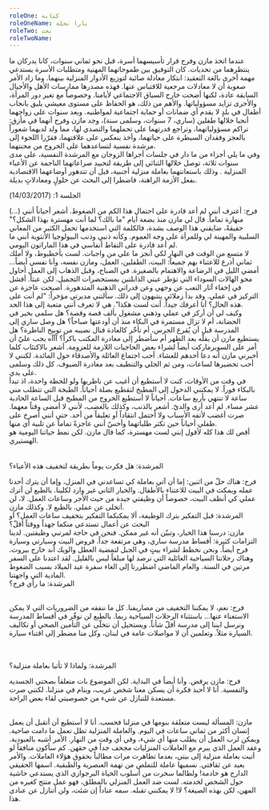 ```yaml
---
roleOne: كتابة
roleOneName: يارا نحلة
roleTwo: بحث
roleTwoName:
---
```


عندما اتخذ مازن وفرح قرار تأسيسهما أسرة، قبل نحو ثماني سنوات، كانا يدركان ما ينتظرهما من تحديات. كان التوفيق بين طموحاتهما المهنية ومتطلبات الأسرة يستدعي مهمة أخرى بالغة التعقيد: ابتكار معادلة صائبة لتوزيع الأدوار المنزلية بينهما. وما زاد الأمر صعوبة أن لا معادلات مرجعية للاقتباس عنها. فهذه مصدرها ممارسات الأهل والأجيال السابقة عادة، لكنها أضحت خارج السياق الاجتماعي لأيامنا. وخصوصاً مع تغير دور المرأة، والأحرى تزايد مسؤولياتها. والأهم من ذلك، هو الحفاظ على مستوى معيشي يليق بانجاب أطفال في بلدٍ لا يقدم أي ضمانات أو حماية اجتماعية لمواطنيه. 
وبعد سنوات على زواجهما أنجبا خلالها طفلين (ساري، 7 سنوات، وسلمى سنة)، وجد مازن وفرح أنهما في مأزق: تراكم مسؤولياتهما، وتراجع قدرتهما على تحملهما والتصدي لها، مما ولد لديهما شعوراً بالعجز وفقدان السيطرة على حياتهما، وأخذ ينعكس على علاقتهما، فقرّرا اللجوء إلى مرشدة نفسية لتساعدهما على الخروج من محنتهما.
<br />
وفي ما يلي أجزاء من ما دار في جلسات أجراها الزوجان مع المرشدة النفسية، على مدى سنوات ثلاثة، توصل خلالها الثنائي إلى طريقة لتحييد صراعاتهما الناجمة عن الأعباء المنزلية . وذلك باستعانتهما بعاملة منزلية أجنبية، قبل أن تتدهور أوضاعهما الاقتصادية بفعل الأزمة الراهنة، فاضطرا إلى البحث عن حلولٍ ومعادلاتٍ بديلة.
<br />

الجلسة 1:  (14/03/2017) <br />


(...)
فرح: أعترف أنني لم أعد قادرة على احتمال هذا الكم من الضغوط. أشعر أحياناً أنني منهارة تماماً. قال لي مازن منذ بضعة أيام "ما بالك؟ لما أنت مهسترة بهذا الشكل؟" حقيقةً، ضايقني هذا الوصف بشدة، فالكلمة التي استخدمها تحمل الكثير من المعاني السلبية والمهينة لي وللمرأة على وجه العموم. وكأنه ذنبي وذنب البيولوجيا الأنثوية أنني ما لم أعد قادرة على التقاط أنفاسي في هذا الماراتون اليومي. 
<br />
لا متسع من الوقت في النهار لكي أنجز ما علي من واجبات. لست بأخطبوط، ولا أملك ثماني أذرع للاعتناء بهم جميعاً: البيت، الطفلين، العمل، ومازن نفسه، وأنا نفسي أيضاً... أمضي الليل في الرضاعة والاهتمام بالصغيرة. في الصباح، وقبل الذهاب إلى العمل أحاول محو الهالات السوداء التي تؤطر عيني الذابلتين بمستحضرات التجميل. لكن عبثاً. أفشل في إخفاء آثار التعب عن وجهي وعن قدراتي الذهنية المتدهورة. أصبحت عاجزة عن التركيز في عملي. وقد بدأ زملائي ينتبهون إلى ذلك. سألتني مديرتي مؤخراً: "لم أنت على هذه الحال؟ أنا أعرفك جيداً. أنت لست هكذا". هي لا تعرف أنني متعبة إلى هذا الحد. 
<br />
وكيف لي أن أركز في عملي وذهني مشغول بألف قصة وقصة؟ هل سلمى بخير في الحضانة، أم لا تزال مستمرة في البكاء منذ أن أودعتها صباحاً؟ هل وصل ساري إلى المدرسة قبل أن يُقرع الجرس، أم تأخّر كالعادة فنال نصيبه من توبيخ الناظرة؟ هل يستطيع مازن أن يقلّه بعد الظهر أم سأضطر إلى مغادرة المكتب باكراً؟ آآآه يجب عليّ أن أمر على السوبرماركت أيضاً لشراء بعض الحاجيات اللازمة للعزومة. أشعر بالاكتئاب كلما أخبرني مازن أنه دعا أحدهم للعشاء. أحب اجتماع العائلة والأصدقاء حول المائدة. لكنني لا أحب تحضيرها لساعات، ومن ثم الجلي والتنظيف بعد مغادرة الضيوف. كل ذلك وسلمى على يدي. 
<br />
في وقت من الأوقات، كنت لا أستطيع أن أغيب عن ناظريها ولو للحظة واحدة، اذ تبدأ بالبكاء فوراً. لا يمكنني الدخول إلى المطبخ لتقطيع بصلة أحياناً. الطبخة التي تتطلب مني ساعة لا تنتهي بأربع ساعات. أحياناً لا أستطيع الخروج من المطبخ قبل الساعة الحادية عشر مساء. لم أعد أرى والديّ. أشعر بالذنب، وكذلك بالغضب، لأنني لا أمضى وقتاً معهما. صرت أغضب لأتفه الأسباب ولا أحتمل انتقاداً أو تعليقاً من أحد. حتى أنني أصرخ على طفلي أحياناً حين تكثر طلباتهما وأحسّ أنني عاجزةً تماماً عن تلبية أي منها. 
<br />
أقص لك هذا كله لأقول إنني لست مهسترة، كما قال مازن. لكن نمط حياتنا اليومية هو الهستيري. 
<br />
<br /><br />المرشدة: هل فكرت يوماً بطريقة لتخفيف هذه الأعباء؟

فرح: هناك حلّ من اثنين: إما أن آتي بعاملة كي تساعدني في المنزل، وإما أن يترك أحدنا عمله ويمكث في البيت للاعتناء بالأطفال. والخيار الثاني غير وارد لكلينا. بالطبع لن أترك عملي كي أنظف البيت، خصوصاً أن وظيفتي جيدة من حيث الأجر وساعات العمل. لا، لن أتخلى عن عملي. بالطبع لا. وكذلك مازن.
<br />
المرشدة: قبل التفكير بترك الوظيفة، ألا يمكنكما التفكير بتخفيف ساعات العمل؟ أو البحث عن أعمال تستدعي منكما جهداً ووقتاً أقلّ؟
<br />
مازن:  درسنا هذا الخيار، وتبيّن أنه غير ممكن. فنحن في حاجة لمرتبي وظيفتين. لدينا التزامات كثيرة: أقساط مدرسة ساري، وهي مرتفعة جداً. قروض البيت وسيارتي وسيارة فرح أيضاً. ونحن نخطط لشراء بيتٍ في الجبل لتمضية العطل والويك أند خارج بيروت. وهناك رحلاتنا السياحية العائلية التي نرصد لها مبلغاً ليس بالقليل. لقد اعتدنا على السفر مرتين في السنة. والعام الماضي اضطررنا إلى الغاء سفرة عيد الميلاد بسبب الضغوط المادية التي واجهتنا. 
<br />
المرشدة: ما رأي فرح؟ <br /><br />

فرح: نعم، لا يمكننا التخفيف من مصاريفنا. كل ما ننفقه من الضروريات التي لا يمكن الاستغناء عنها... باستثناء الرحلات السياحية ربما. بالطبع لن نوفّر في أقساط المدرسة ونرسل ابننا إلى مدرسة أقلّ شأناً. ويستحيل أن نتخلّى عن التأمين الصحي أو تكاليف السيارة مثلاً. وتعلمين أن لا مواصلات عامة في لبنان، وكل منا مضطر إلى اقتناء سيارة. <br />

<br /><br />المرشدة: ولماذا لا تأتيا بعاملة منزلية؟

فرح: مازن يرفض. وأنا أيضاً في البداية. لكن الموضوع بات متعلقاً بصحتي الجسدية والنفسية. أنا لا أحبذ فكرة أن يسكن معنا شخص غريب، وينام في منزلنا. لكنني صرت مستعدة للتنازل عن شيء من خصوصيتي لقاء بعض الراحة.

<br />
مازن:  المسألة ليست متعلقة بنومها في منزلنا فحسب. أنا لا أستطيع أن أتقبل أن يعمل إنسان أكثر من ثماني ساعات في اليوم. والعاملة المنزلية تظل تعمل ما دامت صاحية. ويمكن لرب العمل أن يطلب منها أي شيء، وفي أي وقت من النهار. الأمر أشبه بالعبودية. وعقد العمل الذي يبرم مع العاملات المنزليات مجحف جداً في حقهن. كم سأكون منافقاً لو أتيت بعاملة منزلية إلى بيتي، بعدما تظاهرت مرات مطالباً بحقوق هؤلاء العاملات. 
والأمر بعيد عن ثقافتي. نسميها عاملة للتملص من تهمة العنصرية والطبقية. اسمها الحقيقي الدارج هو خادمة! ولطالما سخرت من أسلوب الحياة البرجوازي الذي يستدعي حاشية حول الشخص لخدمته. لست ضد العمل المنزلي بالمطلق، فهو عمل منتج كغيره من المهن، لكن بهذه الصيغة؟ لا! لا يمكنني تقبله. سمه عناداً إن شئت، ولن أتنازل عن عنادي هذا.
<br />
